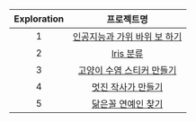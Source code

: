| Exploration | 프로젝트명 |
|:-:| :---: |
| 1 | [인공지능과 가위 바위 보 하기](E01_RockPaperScissor/[E-01]RockPaperScissor.ipynb) |
| 2 | [lris 분류](E02_DataSet/[E-02]load_breast_cancer.ipynb) |
| 3 | [고양이 수염 스티커 만들기](E03_MakeSticker/MakeStickerImgae.ipynb) |
| 4 | [멋진 작사가 만들기](E04_MakeLyricist/MakeLyricist.ipynb) |
| 5 | [닮은꼴 연예인 찾기](https://nbviewer.jupyter.org/github/kwansu/AIFFEL_LMS/blob/master/E05_FindSimilarCelebrities/FindSimilarCelebritie2.ipynb) |
